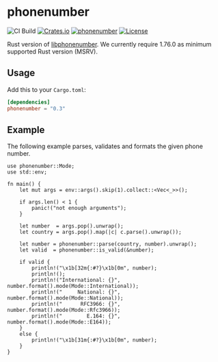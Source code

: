 # phonenumber

![CI Build](https://github.com/whisperfish/rust-phonenumber/workflows/Build/badge.svg)
[![Crates.io](https://img.shields.io/crates/v/phonenumber.svg)](https://crates.io/crates/phonenumber)
[![phonenumber](https://docs.rs/phonenumber/badge.svg)](https://docs.rs/phonenumber)
[![License](https://img.shields.io/badge/License-Apache%202.0-blue.svg)](https://opensource.org/licenses/Apache-2.0)

Rust version of [libphonenumber](https://github.com/googlei18n/libphonenumber).
We currently require 1.76.0 as minimum supported Rust version (MSRV).

## Usage

Add this to your `Cargo.toml`:

```toml
[dependencies]
phonenumber = "0.3"
```
## Example

The following example parses, validates and formats the given phone number.

```rust,no_run
use phonenumber::Mode;
use std::env;

fn main() {
	let mut args = env::args().skip(1).collect::<Vec<_>>();

	if args.len() < 1 {
		panic!("not enough arguments");
	}

	let number  = args.pop().unwrap();
	let country = args.pop().map(|c| c.parse().unwrap());

	let number = phonenumber::parse(country, number).unwrap();
	let valid  = phonenumber::is_valid(&number);

	if valid {
		println!("\x1b[32m{:#?}\x1b[0m", number);
		println!();
		println!("International: {}", number.format().mode(Mode::International));
		println!("     National: {}", number.format().mode(Mode::National));
		println!("      RFC3966: {}", number.format().mode(Mode::Rfc3966));
		println!("        E.164: {}", number.format().mode(Mode::E164));
	}
	else {
		println!("\x1b[31m{:#?}\x1b[0m", number);
	}
}
```

